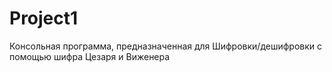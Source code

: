 # Project1
Консольная программа, предназначенная для Шифровки/дешифровки с помощью шифра Цезаря и Виженера
